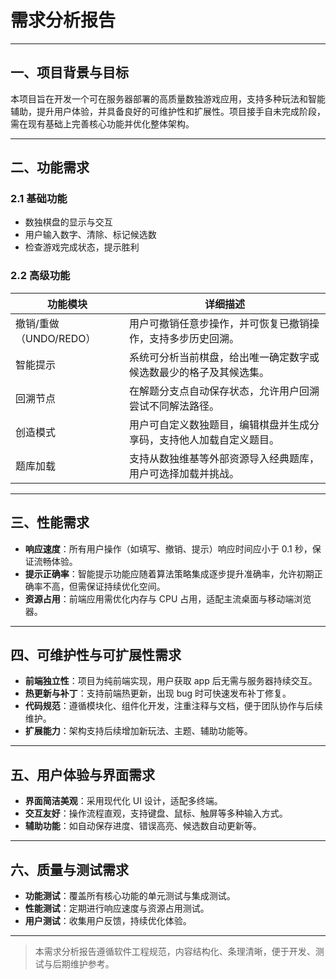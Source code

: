 # 需求分析报告

---

## 一、项目背景与目标

本项目旨在开发一个可在服务器部署的高质量数独游戏应用，支持多种玩法和智能辅助，提升用户体验，并具备良好的可维护性和扩展性。项目接手自未完成阶段，需在现有基础上完善核心功能并优化整体架构。

---

## 二、功能需求

### 2.1 基础功能
- 数独棋盘的显示与交互
- 用户输入数字、清除、标记候选数
- 检查游戏完成状态，提示胜利

### 2.2 高级功能
| 功能模块         | 详细描述                                                                 |
|------------------|--------------------------------------------------------------------------|
| 撤销/重做（UNDO/REDO） | 用户可撤销任意步操作，并可恢复已撤销操作，支持多步历史回溯。                 |
| 智能提示         | 系统可分析当前棋盘，给出唯一确定数字或候选数最少的格子及其候选集。             |
| 回溯节点         | 在解题分支点自动保存状态，允许用户回溯尝试不同解法路径。                      |
| 创造模式         | 用户可自定义数独题目，编辑棋盘并生成分享码，支持他人加载自定义题目。           |
| 题库加载         | 支持从数独维基等外部资源导入经典题库，用户可选择加载并挑战。                  |

---

## 三、性能需求

- **响应速度**：所有用户操作（如填写、撤销、提示）响应时间应小于 0.1 秒，保证流畅体验。
- **提示正确率**：智能提示功能应随着算法策略集成逐步提升准确率，允许初期正确率不高，但需保证持续优化空间。
- **资源占用**：前端应用需优化内存与 CPU 占用，适配主流桌面与移动端浏览器。

---

## 四、可维护性与可扩展性需求

- **前端独立性**：项目为纯前端实现，用户获取 app 后无需与服务器持续交互。
- **热更新与补丁**：支持前端热更新，出现 bug 时可快速发布补丁修复。
- **代码规范**：遵循模块化、组件化开发，注重注释与文档，便于团队协作与后续维护。
- **扩展能力**：架构支持后续增加新玩法、主题、辅助功能等。

---

## 五、用户体验与界面需求

- **界面简洁美观**：采用现代化 UI 设计，适配多终端。
- **交互友好**：操作流程直观，支持键盘、鼠标、触屏等多种输入方式。
- **辅助功能**：如自动保存进度、错误高亮、候选数自动更新等。

---

## 六、质量与测试需求

- **功能测试**：覆盖所有核心功能的单元测试与集成测试。
- **性能测试**：定期进行响应速度与资源占用测试。
- **用户测试**：收集用户反馈，持续优化体验。

---

> 本需求分析报告遵循软件工程规范，内容结构化、条理清晰，便于开发、测试与后期维护参考。
